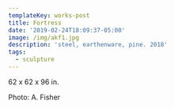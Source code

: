 ```yaml
---
templateKey: works-post
title: Fortress
date: '2019-02-24T18:09:37-05:00'
image: /img/akf1.jpg
description: 'steel, earthenware, pine. 2018'
tags:
  - sculpture
---
```

62 x 62 x 96 in. 

Photo: A. Fisher
